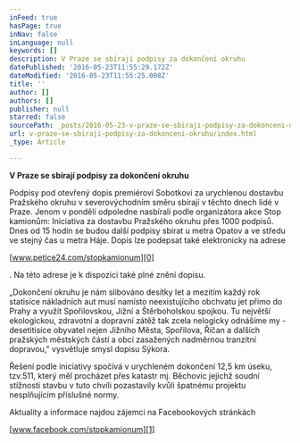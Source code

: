 ```yaml
---
inFeed: true
hasPage: true
inNav: false
inLanguage: null
keywords: []
description: V Praze se sbírají podpisy za dokončení okruhu
datePublished: '2016-05-23T11:55:29.172Z'
dateModified: '2016-05-23T11:55:25.008Z'
title: ''
author: []
authors: []
publisher: null
starred: false
sourcePath: _posts/2016-05-23-v-praze-se-sbiraji-podpisy-za-dokonceni-okruhu.md
url: v-praze-se-sbiraji-podpisy-za-dokonceni-okruhu/index.html
_type: Article

---
```

**V Praze se sbírají podpisy za dokončení okruhu**

Podpisy pod otevřený dopis premiérovi Sobotkovi za urychlenou dostavbu Pražského okruhu v severovýchodním směru sbírají v těchto dnech lidé v Praze. Jenom v pondělí odpoledne nasbírali podle organizátora akce Stop kamionům: Iniciativa za dostavbu Pražského okruhu přes 1000 podpisů. Dnes od 15 hodin se budou další podpisy sbírat u metra Opatov a ve středu ve stejný čas u metra Háje. Dopis lze podepsat také elektronicky na adrese

[www.petice24.com/stopkamionum][0]

. Na této adrese je k dispozici také plné znění dopisu.

„Dokončení okruhu je nám slibováno desítky let a mezitím každý rok statisíce nákladních aut musí namísto neexistujícího obchvatu jet přímo do Prahy a využít Spořilovskou, Jižní a Štěrboholskou spojkou. Tu největší ekologickou, zdravotní a dopravní zátěž tak zcela nelogicky odnášíme my - desetitisíce obyvatel nejen Jižního Města, Spořilova, Říčan a dalších pražských městských částí a obcí zasažených nadměrnou tranzitní dopravou," vysvětluje smysl dopisu Sýkora.

Řešení podle iniciativy spočívá v urychleném dokončení 12,5 km úseku, tzv.511, který měl procházet přes katastr mj. Běchovic jejichž soudní stížnosti stavbu v tuto chvíli pozastavily kvůli špatnému projektu nesplňujícím příslušné normy.

Aktuality a informace najdou zájemci na Facebookových stránkách

[www.facebook.com/stopkamionum][1]

[0]: http://www.petice24.com/stopkamionum
[1]: http://www.facebook.com/stopkamionum
